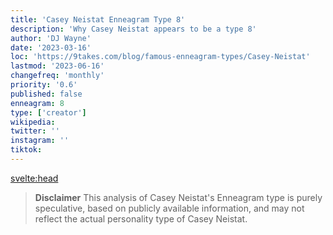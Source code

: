 ```yaml
---
title: 'Casey Neistat Enneagram Type 8'
description: 'Why Casey Neistat appears to be a type 8'
author: 'DJ Wayne'
date: '2023-03-16'
loc: 'https://9takes.com/blog/famous-enneagram-types/Casey-Neistat'
lastmod: '2023-06-16'
changefreq: 'monthly'
priority: '0.6'
published: false
enneagram: 8
type: ['creator']
wikipedia:
twitter: ''
instagram: ''
tiktok:
---
```


<svelte:head>

  <!-- <meta property="og:image" content="https://9takes.com/types/8s/Casey-Neistat.webp" /> -->
  <link rel="canonical" href="https://9takes.com/blog/famous-enneagram-types/Casey-Neistat">
</svelte:head>
<!-- <script>
	import  PopCard  from "../../../lib/components/atoms/PopCard.svelte";
</script>
<div
	style="display: flex;
    justify-content: center;
    margin: 1rem 0;
	"
>
	<PopCard
		image={`/types/8s/${'Casey-Neistat'}.webp`}
		showIcon={false}
		text="Casey Neistat"
		subtext=""
	/>
</div> -->

> **Disclaimer** This analysis of Casey Neistat's Enneagram type is purely speculative, based on publicly available information, and may not reflect the actual personality type of Casey Neistat.
>
<p class="firstLetter"></p>

